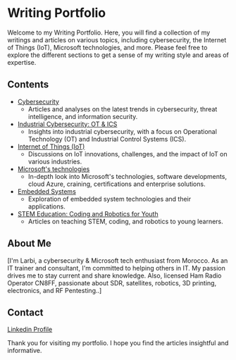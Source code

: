 # Writing Portfolio

Welcome to my Writing Portfolio. Here, you will find a collection of my writings and articles on various topics, including cybersecurity, the Internet of Things (IoT), Microsoft technologies, and more. Please feel free to explore the different sections to get a sense of my writing style and areas of expertise.

## Contents

- [Cybersecurity](./cybersecurity.md)
  - Articles and analyses on the latest trends in cybersecurity, threat intelligence, and information security.
- [Industrial Cybersecurity: OT & ICS](./Industrial_Cybersecurity_OT_ICS.md)
  - Insights into industrial cybersecurity, with a focus on Operational Technology (OT) and Industrial Control Systems (ICS).
- [Internet of Things (IoT)](./ioT.md)
  - Discussions on IoT innovations, challenges, and the impact of IoT on various industries.
- [Microsoft's technologies](./microsoft-technology.md)
  - In-depth look into Microsoft's technologies, software developments, cloud Azure, craining, certifications and enterprise solutions.
- [Embedded Systems](./embedded-systems.md)
  - Exploration of embedded system technologies and their applications.
- [STEM Education: Coding and Robotics for Youth](./stem.md)
  - Articles on teaching STEM, coding, and robotics to young learners.

## About Me

[I'm Larbi, a cybersecurity & Microsoft tech enthusiast from Morocco. As an IT trainer and consultant, I'm committed to helping others in IT. My passion drives me to stay current and share knowledge. Also, licensed Ham Radio Operator CN8FF, passionate about SDR, satellites, robotics, 3D printing, electronics, and RF Pentesting..]

## Contact

[Linkedin Profile](https://www.linkedin.com/in/larbi-ouiyzme-12596b75/)

Thank you for visiting my portfolio. I hope you find the articles insightful and informative.
